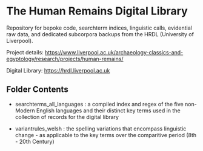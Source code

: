 # The Human Remains Digital Library
Repository for bepoke code, searchterm indices, linguistic calls, evidential raw data, and dedicated subcorpora backups from the HRDL (University of Liverpool).

Project details: https://www.liverpool.ac.uk/archaeology-classics-and-egyptology/research/projects/human-remains/

Digital Library: https://hrdl.liverpool.ac.uk


## Folder Contents
- searchterms_all_languages : a compiled index and regex of the five non-Modern English languages and their distinct key terms used in the collection of records for the digital library

- variantrules_welsh : the spelling variations that encompass linguistic change - as applicable to the key terms over the comparitive period (8th - 20th Century)
